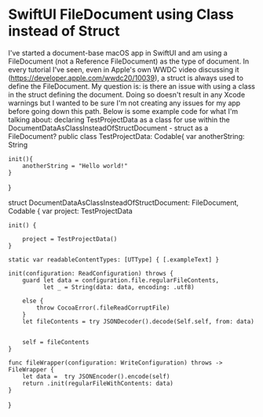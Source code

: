 
# SwiftUI FileDocument using Class instead of Struct

I've started a document-base macOS app in SwiftUI and am using a FileDocument (not a Reference FileDocument) as the type of document. In every tutorial I've seen, even in Apple's own WWDC video discussing it (https://developer.apple.com/wwdc20/10039), a struct is always used to define the FileDocument.
My question is: is there an issue with using a class in the struct defining the document. Doing so doesn't result in any Xcode warnings but I wanted to be sure I'm not creating any issues for my app before going down this path.
Below is some example code for what I'm talking about: declaring TestProjectData as a class for use within the DocumentDataAsClassInsteadOfStructDocument - struct as a FileDocument?
public class TestProjectData: Codable{
    var anotherString:  String
    
    init(){
        anotherString = "Hello world!"
    }
}


struct DocumentDataAsClassInsteadOfStructDocument: FileDocument, Codable {
    var project: TestProjectData
    
    init() {
        
        project = TestProjectData()
    }
    
    static var readableContentTypes: [UTType] { [.exampleText] }
    
    init(configuration: ReadConfiguration) throws {
        guard let data = configuration.file.regularFileContents,
              let _ = String(data: data, encoding: .utf8)
              
        else {
            throw CocoaError(.fileReadCorruptFile)
        }
        let fileContents = try JSONDecoder().decode(Self.self, from: data)

        
        self = fileContents
    }
    
    func fileWrapper(configuration: WriteConfiguration) throws -> FileWrapper {
        let data =  try JSONEncoder().encode(self)
        return .init(regularFileWithContents: data)
    }
}


        